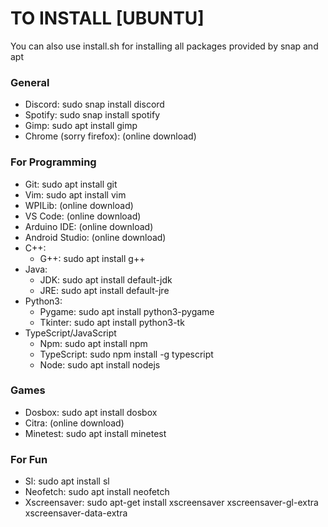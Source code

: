 # TO INSTALL [UBUNTU]
You can also use install.sh for installing all packages provided by snap and apt

### General
- Discord: sudo snap install discord 
- Spotify: sudo snap install spotify
- Gimp: sudo apt install gimp
- Chrome (sorry firefox): (online download)

### For Programming
- Git: sudo apt install git
- Vim: sudo apt install vim
- WPILib: (online download)
- VS Code: (online download)
- Arduino IDE: (online download)
- Android Studio: (online download)
- C++:
  - G++: sudo apt install g++
- Java:
  - JDK: sudo apt install default-jdk
  - JRE: sudo apt install default-jre
- Python3:
  - Pygame: sudo apt install python3-pygame
  - Tkinter: sudo apt install python3-tk
- TypeScript/JavaScript
  - Npm: sudo apt install npm
  - TypeScript: sudo npm install -g typescript
  - Node: sudo apt install nodejs

### Games
- Dosbox: sudo apt install dosbox
- Citra: (online download)
- Minetest: sudo apt install minetest

### For Fun
- Sl: sudo apt install sl
- Neofetch: sudo apt install neofetch
- Xscreensaver: sudo apt-get install xscreensaver xscreensaver-gl-extra xscreensaver-data-extra
